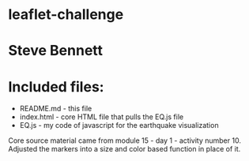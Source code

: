 # leaflet-challenge
# Steve Bennett

# Included files:  
* README.md - this file
* index.html - core HTML file that pulls the EQ.js file
* EQ.js - my code of javascript for the earthquake visualization

Core source material came from module 15 - day 1 - activity number 10. Adjusted the markers into a size and color based function in place of it.